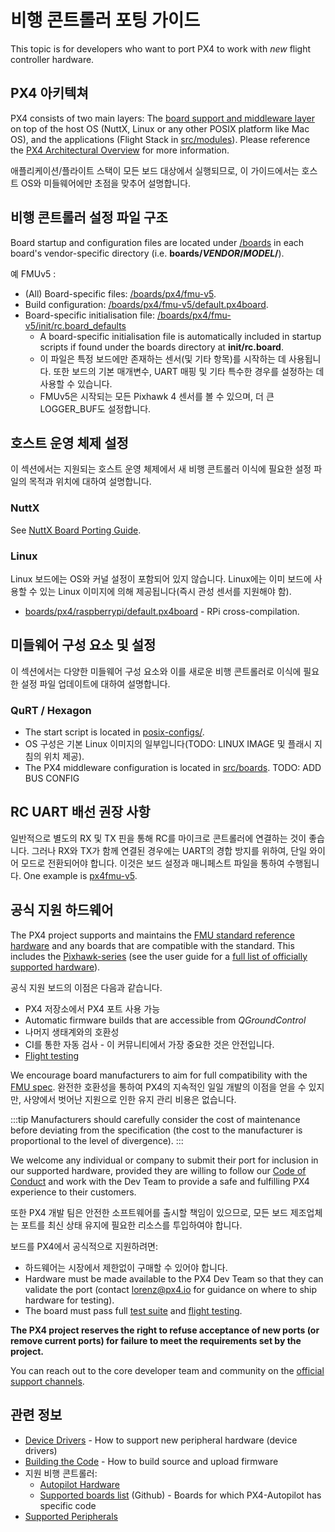 # 비행 콘트롤러 포팅 가이드

This topic is for developers who want to port PX4 to work with _new_ flight controller hardware.

## PX4 아키텍쳐

PX4 consists of two main layers: The [board support and middleware layer](../middleware/index.md) on top of the host OS (NuttX, Linux or any other POSIX platform like Mac OS), and the applications (Flight Stack in [src/modules](https://github.com/PX4/PX4-Autopilot/tree/main/src/modules)\). Please reference the [PX4 Architectural Overview](../concept/architecture.md) for more information.

애플리케이션/플라이트 스택이 모든 보드 대상에서 실행되므로, 이 가이드에서는 호스트 OS와 미들웨어에만 초점을 맞추어 설명합니다.

## 비행 콘트롤러 설정  파일 구조

Board startup and configuration files are located under [/boards](https://github.com/PX4/PX4-Autopilot/tree/main/boards/) in each board's vendor-specific directory (i.e. **boards/_VENDOR_/_MODEL_/**).

예 FMUv5 :

- (All) Board-specific files: [/boards/px4/fmu-v5](https://github.com/PX4/PX4-Autopilot/tree/main/boards/px4/fmu-v5).<!-- NEED px4_version -->
- Build configuration: [/boards/px4/fmu-v5/default.px4board](https://github.com/PX4/PX4-Autopilot/blob/main/boards/px4/fmu-v5/default.px4board).<!-- NEED px4_version -->
- Board-specific initialisation file: [/boards/px4/fmu-v5/init/rc.board_defaults](https://github.com/PX4/PX4-Autopilot/blob/main/boards/px4/fmu-v5/init/rc.board_defaults) <!-- NEED px4_version -->
  - A board-specific initialisation file is automatically included in startup scripts if found under the boards directory at **init/rc.board**.
  - 이 파일은 특정 보드에만 존재하는 센서(및 기타 항목)를 시작하는 데 사용됩니다.
    또한 보드의 기본 매개변수, UART 매핑 및 기타 특수한 경우를 설정하는 데 사용할 수 있습니다.
  - FMUv5은 시작되는 모든 Pixhawk 4 센서를 볼 수 있으며, 더 큰 LOGGER_BUF도 설정합니다.

## 호스트 운영 체제 설정

이 섹션에서는 지원되는 호스트 운영 체제에서 새 비행 콘트롤러 이식에 필요한 설정 파일의 목적과 위치에 대하여 설명합니다.

### NuttX

See [NuttX Board Porting Guide](porting_guide_nuttx.md).

### Linux

Linux 보드에는 OS와 커널 설정이 포함되어 있지 않습니다.
Linux에는 이미 보드에 사용할 수 있는 Linux 이미지에 의해 제공됩니다(즉시 관성 센서를 지원해야 함).

- [boards/px4/raspberrypi/default.px4board](https://github.com/PX4/PX4-Autopilot/blob/main/boards/px4/raspberrypi/default.px4board) - RPi cross-compilation. <!-- NEED px4_version -->

## 미들웨어 구성 요소 및 설정

이 섹션에서는 다양한 미들웨어 구성 요소와 이를 새로운 비행 콘트롤러로 이식에 필요한 설정 파일 업데이트에 대하여 설명합니다.

### QuRT / Hexagon

- The start script is located in [posix-configs/](https://github.com/PX4/PX4-Autopilot/tree/main/posix-configs). <!-- NEED px4_version -->
- OS 구성은 기본 Linux 이미지의 일부입니다(TODO: LINUX IMAGE 및 플래시 지침의 위치 제공).
- The PX4 middleware configuration is located in [src/boards](https://github.com/PX4/PX4-Autopilot/tree/main/boards). <!-- NEED px4_version --> TODO: ADD BUS CONFIG

## RC UART 배선 권장 사항

일반적으로 별도의 RX 및 TX 핀을 통해 RC를 마이크로 콘트롤러에 연결하는 것이 좋습니다.
그러나 RX와 TX가 함께 연결된 경우에는 UART의 경합 방지를 위하여, 단일 와이어 모드로 전환되어야 합니다.
이것은 보드 설정과 매니페스트 파일을 통하여 수행됩니다.
One example is [px4fmu-v5](https://github.com/PX4/PX4-Autopilot/blob/main/boards/px4/fmu-v5/src/manifest.c). <!-- NEED px4_version -->

## 공식 지원 하드웨어

The PX4 project supports and maintains the [FMU standard reference hardware](../hardware/reference_design.md) and any boards that are compatible with the standard.
This includes the [Pixhawk-series](../flight_controller/pixhawk_series.md) (see the user guide for a [full list of officially supported hardware](../flight_controller/index.md)).

공식 지원 보드의 이점은 다음과 같습니다.

- PX4 저장소에서 PX4 포트 사용 가능
- Automatic firmware builds that are accessible from _QGroundControl_
- 나머지 생태계와의 호환성
- CI를 통한 자동 검사 - 이 커뮤니티에서 가장 중요한 것은 안전입니다.
- [Flight testing](../test_and_ci/test_flights.md)

We encourage board manufacturers to aim for full compatibility with the [FMU spec](https://pixhawk.org/).
완전한 호환성을 통하여 PX4의 지속적인 일일 개발의 이점을 얻을 수 있지만, 사양에서 벗어난 지원으로 인한 유지 관리 비용은 없습니다.

:::tip
Manufacturers should carefully consider the cost of maintenance before deviating from the specification (the cost to the manufacturer is proportional to the level of divergence).
:::

We welcome any individual or company to submit their port for inclusion in our supported hardware, provided they are willing to follow our [Code of Conduct](https://github.com/PX4/PX4-Autopilot/blob/main/CODE_OF_CONDUCT.md) and work with the Dev Team to provide a safe and fulfilling PX4 experience to their customers.

또한 PX4 개발 팀은 안전한 소프트웨어를 출시할 책임이 있으므로, 모든 보드 제조업체는 포트를 최신 상태 유지에 필요한 리소스를 투입하여야 합니다.

보드를 PX4에서 공식적으로 지원하려면:

- 하드웨어는 시장에서 제한없이 구매할 수 있어야 합니다.
- Hardware must be made available to the PX4 Dev Team so that they can validate the port (contact [lorenz@px4.io](mailto:lorenz@px4.io) for guidance on where to ship hardware for testing).
- The board must pass full [test suite](../test_and_ci/index.md) and [flight testing](../test_and_ci/test_flights.md).

**The PX4 project reserves the right to refuse acceptance of new ports (or remove current ports) for failure to meet the requirements set by the project.**

You can reach out to the core developer team and community on the [official support channels](../contribute/support.md).

## 관련 정보

- [Device Drivers](../middleware/drivers.md) - How to support new peripheral hardware (device drivers)
- [Building the Code](../dev_setup/building_px4.md) - How to build source and upload firmware
- 지원 비행 콘트롤러:
  - [Autopilot Hardware](../flight_controller/index.md)
  - [Supported boards list](https://github.com/PX4/PX4-Autopilot/#supported-hardware) (Github) - Boards for which PX4-Autopilot has specific code
- [Supported Peripherals](../peripherals/index.md)

